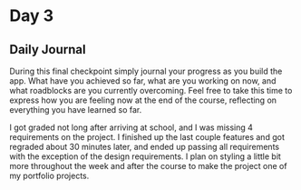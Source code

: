 # Day 3

## Daily Journal
During this final checkpoint simply journal your progress as you build the app. What have you achieved so far, what are you working on now, and what roadblocks are you currently overcoming. Feel free to take this time to express how you are feeling now at the end of the course, reflecting on everything you have learned so far.

I got graded not long after arriving at school, and I was missing 4 requirements on the project. I finished up the last couple features and got regraded about 30 minutes later, and ended up passing all requirements with the exception of the design requirements. I plan on styling a little bit more throughout the week and after the course to make the project one of my portfolio projects.